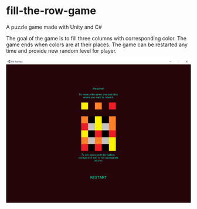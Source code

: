 # fill-the-row-game
A puzzle game made with Unity and C#

The goal of the game is to fill three columns with corresponding color. The game ends when colors are at their places. The game can be restarted any time and provide new random level for player.

![Alt text](README_files/game_screen.png?raw=true "Game Screen")
